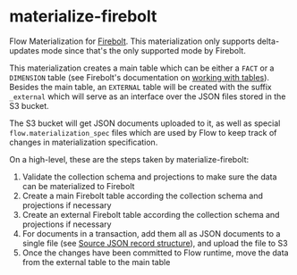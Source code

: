 materialize-firebolt
====================

Flow Materialization for [Firebolt](Firebolt.io). This materialization only supports delta-updates mode since that's the only supported mode by Firebolt.

This materialization creates a main table which can be either a `FACT` or a `DIMENSION` table (see Firebolt's documentation on [working with tables](https://docs.firebolt.io/working-with-tables.html)). Besides the main table, an `EXTERNAL` table will be created with the suffix `_external` which will serve as an interface over the JSON files stored in the S3 bucket.

The S3 bucket will get JSON documents uploaded to it, as well as special `flow.materialization_spec` files which are used by Flow to keep track of changes in materialization specification.

On a high-level, these are the steps taken by materialize-firebolt:

1. Validate the collection schema and projections to make sure the data can be materialized to Firebolt
2. Create a main Firebolt table according the collection schema and projections if necessary
3. Create an external Firebolt table according the collection schema and projections if necessary
4. For documents in a transaction, add them all as JSON documents to a single file (see [Source JSON record structure](https://docs.firebolt.io/working-with-semi-structured-data/mapping-json-to-table.html#source-json-record-structure)), and upload the file to S3
5. Once the changes have been committed to Flow runtime, move the data from the external table to the main table
